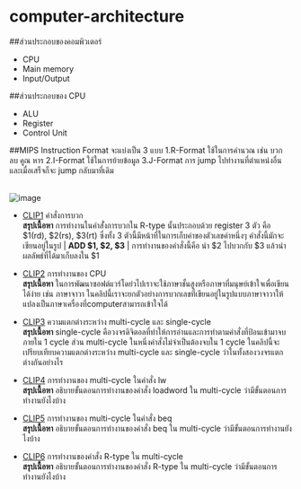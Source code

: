 # computer-architecture
##ส่วนประกอบของคอมพิวเตอร์
- CPU
- Main memory
- Input/Output

##ส่วนประกอบของ CPU
- ALU
- Register
- Control Unit

##MIPS Instruction Format จะแบ่งเป็น 3 แบบ
   1.R-Format ใช้ในการคำนวณ เช่น บวก ลบ คูณ หาร
   2.I-Format ใช้ในการย้ายข้อมูล
   3.J-Format การ jump ไปทำงานที่ตำแหน่งอื่นและเมื่อเสร็จก็จะ jump กลับมาที่เดิม
   
   <br>![image](https://i.stack.imgur.com/5rgyM.gif)
* [CLIP1](https://www.youtube.com/watch?v=mwLfnskcSog) คำสั่งการบวก
   <br>**สรุปเนื้อหา** การทำงานในคำสั่่งการบวกใน R-type นั้นประกอบด้วย register 3 ตัว คือ $1(rd), $2(rs), $3(rt) ซึ่งทั้ง 3 ตัวนี้มีหน้าที่ในการเก็บค่าของตัวเลขค่าหนึ่งๆ คำสั่งนี้มักจะเขียนอยู่ในรูป | **ADD $1, $2, $3** | การทำงานของคำสั่งนี้คือ นำ $2 ไปบวกกับ $3 แล้วนำผลลัพธ์ที่ได้มาเก็บลงใน $1

* [CLIP2](https://www.youtube.com/watch?v=VXF8znfaz4c&t=2s) การทำงานของ CPU
   <br>**สรุปเนื้อหา** ในการพัฒนาซอฟต์แวร์โดย่วไปเราจะใช้ภาษาชั้นสูงหรือภาษาที่มนุษย์เข้าใจเพื่อเขียนได้ง่าย เช่น ภาษาจาวา ในคลิปนี้เราจะยกตัวอย่างการบวกเลขที่เขียนอยู่ในรูปแบบภาษาจาวาให้แปลงเป็นภาษาเครื่องที่computerสามารถเข้าใจได้

* [CLIP3](https://www.youtube.com/watch?v=DNC7Z_a5DQw&t=2s) ความแตกต่างระหว่าง multi-cycle และ single-cycle
   <br>**สรุปเนื้อหา** single-cycle คือวงจรดิจิตอลที่ทำให้การอ่านและการทำตามคำสั่งที่ป้อนเข้ามาจบภายใน 1 cycle ส่วน multi-cycle ในหนึ่งคำสั่งไม่จำเป็นต้องจบใน 1 cycle ในคลิปนี้จะเปรียบเทียบความแตกต่างระหว่าง multi-cycle และ single-cycle ว่าในทั้งสองวงจรแตกต่างกันอย่างไร

* [CLIP4](https://www.youtube.com/watch?v=5PSLMtB3A4w&t=2s) การทำงานของ multi-cycle ในคำสั่ง lw
   <br>**สรุปเนื้อหา** อธิบายขั้นตอนการทำงานของคำสั่ง loadword ใน multi-cycle ว่ามีขั้นตอนการทำงานยังไงบ้าง

* [CLIP5](https://www.youtube.com/watch?v=LgCJY-U_9ng&t=30s) การทำงานของ multi-cycle ในคำสั่ง beq
   <br>**สรุปเนื้อหา** อธิบายขั้นตอนการทำงานของคำสั่ง beq ใน multi-cycle ว่ามีขั้นตอนการทำงานยังไงบ้าง

* [CLIP6](https://www.youtube.com/watch?v=gHtHq8iDkDg&t=59s) การทำงานของคำสั่ง R-type ใน multi-cycle
   <br>**สรุปเนื้อหา** อธิบายขั้นตอนการทำงานของคำสั่ง R-type ใน multi-cycle ว่ามีขั้นตอนการทำงานยังไงบ้าง
